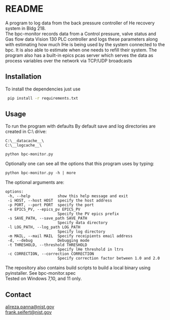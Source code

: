 # README
A program to log data from the back pressure controller of He recovery system in Bldg 218.\
The bpc-monitor records data from a Control pressure, valve status and Gas flow data Vision 130 PLC controller and logs these parameters along with estimating how much lHe is being used by the system connected to the bpc. It is also able to estimate when one needs to refill their system. The program also has a built-in epics pcas server which serves the data as process variables over the network via TCP/UDP broadcasts

## Installation
To install the dependencies just use
```bash
 pip install -r requirements.txt
 ```
 ## Usage
 To run the program with defaults By default save and log directories are created in C:\ drive:
 ```
 C:\__datacache__\
 C:\__logcache__\
 ```
 ```
 python bpc-monitor.py
 ```
 Optionally one can see all the options that this program uses by typing:
 ```
 python bpc-monitor.py -h | more
 ```
 The optional arguments are:
 ```
options:
  -h, --help            show this help message and exit
  -i HOST, --host HOST  specify the host address
  -p PORT, --port PORT  specify the port
  -e EPICS_PV, --epics_pv EPICS_PV
                        Specify the PV epics prefix
  -s SAVE_PATH, --save_path SAVE_PATH
                        Specify data directory
  -l LOG_PATH, --log_path LOG_PATH
                        Specify log directory
  -m MAIL, --mail MAIL  Specify receipients email address
  -d, --debug           Debugging mode
  -t THRESHOLD, --threshold THRESHOLD
                        Specify lHe threshold in ltrs
  -c CORRECTION, --correction CORRECTION
                        Specify correction factor between 1.0 and 2.0
 ```
The repository also contains build scripts to build a local binary using pyinstaller. See bpc-monitor.spec\
Tested on Windows 7,10, and 11 only.

## Contact
alireza.panna@nist.gov\
frank.seifert@nist.gov